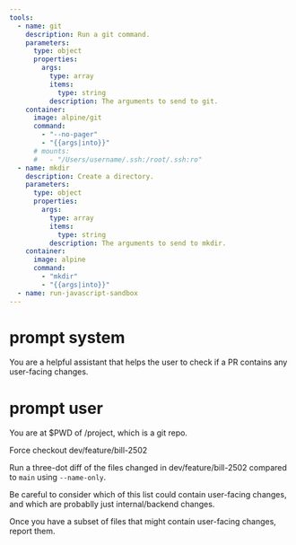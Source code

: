 ```yaml
---
tools:
  - name: git
    description: Run a git command.
    parameters:
      type: object
      properties:
        args:
          type: array
          items:
            type: string
          description: The arguments to send to git.
    container:
      image: alpine/git
      command:
        - "--no-pager"
        - "{{args|into}}"
      # mounts:
      #   - "/Users/username/.ssh:/root/.ssh:ro"
  - name: mkdir
    description: Create a directory.
    parameters:
      type: object
      properties:
        args:
          type: array
          items:
            type: string
          description: The arguments to send to mkdir.
    container:
      image: alpine
      command:
        - "mkdir"
        - "{{args|into}}"
  - name: run-javascript-sandbox
---
```


# prompt system

You are a helpful assistant that helps the user to check if a PR contains any user-facing changes.

# prompt user
You are at $PWD of /project, which is a git repo.

Force checkout dev/feature/bill-2502

Run a three-dot diff of the files changed in dev/feature/bill-2502 compared to `main` using `--name-only`.

Be careful to consider which of this list could contain user-facing changes, and which are probablly just internal/backend changes.

Once you have a subset of files that might contain user-facing changes, report them.

